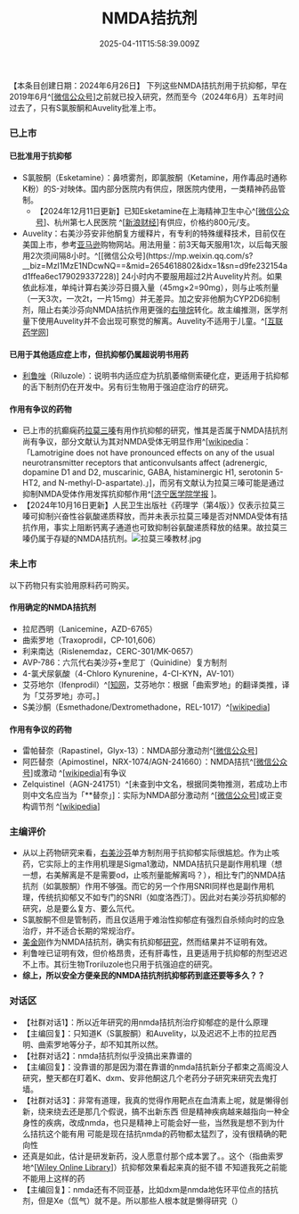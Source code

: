 ﻿---
title: NMDA拮抗剂
description: 
published: true
date: 2025-04-11T15:58:39.009Z
tags: 
editor: markdown
dateCreated: 2025-04-11T15:58:34.573Z
---

【本条目创建日期：2024年6月26日】
下列这些NMDA拮抗剂用于抗抑郁，早在2019年6月^[[微信公众号](https://mp.weixin.qq.com/s?__biz=MzI1MzE1NDcwNQ==&mid=2654606438&idx=1&sn=3fdfadfb3ff34142337c1b2919f6fc6d)]之前就已投入研究，然而至今（2024年6月）五年时间过去了，只有S氯胺酮和Auvelity批准上市。
### 已上市
#### 已批准用于抗抑郁
- S氯胺酮（Esketamine）：鼻喷雾剂，即氯胺酮（Ketamine，用作毒品时通称K粉）的S-对映体。国内部分医院内有供应，限医院内使用，一类精神药品管制。
  - 【2024年12月11日更新】已知Esketamine在上海精神卫生中心^[[微信公众号](https://mp.weixin.qq.com/s/thJkfnKmO9hwmQUMJ5klgQ)]、杭州第七人民医院 ^[[新浪财经](https://finance.sina.cn/2024-12-05/detail-incyknpv3140814.d.html)]有供应，价格约800元/支。
- Auvelity：右美沙芬安非他酮复方缓释片，有专利的特殊缓释技术，目前仅在美国上市，参考[亚马逊](https://pharmacy.amazon.com/AUVELITY-45-105-MG-TAB/dp/B0BK1GJQWC?)购物网站。用法用量：前3天每天服用1次，以后每天服用2次须间隔8小时。^[[微信公众号](https://mp.weixin.qq.com/s?__biz=MzI1MzE1NDcwNQ==&mid=2654618802&idx=1&sn=d9fe232154ad1ffea6ec179029337228)] 24小时内不要服用超过2片Auvelity片剂。如果依此标准，单纯计算右美沙芬日摄入量（45mg×2=90mg），则与止咳剂量（一天3次，一次2t，一片15mg）并无差异。加之安非他酮为CYP2D6抑制剂，阻止右美沙芬向NMDA拮抗作用更强的[右啡烷](/drug/DXM)转化。故主编推测，医学剂量下使用Auvelity并不会出现可察觉的解离。Auvelity不适用于儿童。^[[互联药学网](http://www.hulianmedical.com/a/yiyaozixun/2024/0323/5154.html)]
#### 已用于其他适应症上市，但抗抑郁仍属超说明书用药
- [利鲁唑](/drug/RLZ)（Riluzole）：说明书内适应症为抗肌萎缩侧索硬化症，更适用于抗抑郁的舌下制剂仍在开发中。另有衍生物用于强迫症治疗的研究。
#### 作用有争议的药物
- 已上市的抗癫痫药[拉莫三嗪](/drug/拉莫三嗪)有用作抗抑郁的研究，惟其是否属于NMDA拮抗剂尚有争议，部分文献认为其对NMDA受体无明显作用^[[wikipedia](https://en.wikipedia.org/wiki/Lamotrigine#Mechanism_of_action)：「Lamotrigine does not have pronounced effects on any of the usual neurotransmitter receptors that anticonvulsants affect (adrenergic, dopamine D1 and D2, muscarinic, GABA, histaminergic H1, serotonin 5-HT2, and N-methyl-D-aspartate).」]，而另有文献认为拉莫三嗪可能是通过抑制NMDA受体作用发挥抗抑郁作用^[[济宁医学院学报](http://jnyxy.cnjournals.org/html/2018/3/20180303.htm)
]。
- 【2024年10月16日更新】人民卫生出版社《药理学（第4版）》仅表示拉莫三嗪可抑制兴奋性谷氨酸递质释放，而并未表示拉莫三嗪是否对NMDA受体有拮抗作用，事实上阻断钙离子通道也可致抑制谷氨酸递质释放的结果。故拉莫三嗪仍属于存疑的NMDA拮抗剂。![拉莫三嗪教材.jpg](/imgs/拉莫三嗪教材.jpg)
### 未上市
以下药物只有实验用原料药可购买。
#### 作用确定的NMDA拮抗剂
- 拉尼西明（Lanicemine，AZD-6765）
- 曲索罗地（Traxoprodil，CP-101,606）
- 利来南达（Rislenemdaz，CERC-301/MK-0657）
- AVP-786：六氘代右美沙芬+奎尼丁（Quinidine）复方制剂
- 4-氯犬尿氨酸（4-Chloro Kynurenine，4-CI-KYN，AV-101）
- 艾芬地尔（Ifenprodil）^[[知网](https://wap.cnki.net/touch/web/Dissertation/Article/10248-1021676963.nh.html)，艾芬地尔：根据「曲索罗地」的翻译类推，译为「艾芬罗地」亦可。]
- S美沙酮（Esmethadone/Dextromethadone，REL-1017）^[[wikipedia](https://en.wikipedia.org/wiki/List_of_investigational_antidepressants#NMDA_receptor_modulators)]
#### 作用有争议的药物
- 雷帕替奈（Rapastinel，Glyx-13）：NMDA部分激动剂^[[微信公众号](https://mp.weixin.qq.com/s?__biz=MzI1MzE1NDcwNQ==&mid=2654606438&idx=1&sn=3fdfadfb3ff34142337c1b2919f6fc6d)]
- 阿匹替奈（Apimostinel，NRX-1074/AGN-241660）：NMDA拮抗^[[微信公众号](https://mp.weixin.qq.com/s?__biz=MzI1MzE1NDcwNQ==&mid=2654606438&idx=1&sn=3fdfadfb3ff34142337c1b2919f6fc6d)]或激动 ^[[wikipedia](https://en.wikipedia.org/wiki/List_of_investigational_antidepressants#NMDA_receptor_modulators)]有争议
- Zelquistinel（AGN-241751）^[未查到中文名，根据同类物推测，若成功上市则中文名应当为「**替奈」]：实际为NMDA部分激动剂 ^[[微信公众号](https://mp.weixin.qq.com/s?__biz=MzI1MzE1NDcwNQ==&mid=2654606438&idx=1&sn=3fdfadfb3ff34142337c1b2919f6fc6d)]或正变构调节剂 ^[[wikipedia](https://en.wikipedia.org/wiki/List_of_investigational_antidepressants#NMDA_receptor_modulators)]
### 主编评价
- 从以上药物研究来看，[右美沙芬](/drug/DXM)单方制剂用于抗抑郁实际很尴尬。作为止咳药，它实际上的主作用机理是Sigma1激动，NMDA拮抗只是副作用机理（想一想，右美解离是不是需要od，止咳剂量能解离吗？），相比专门的NMDA拮抗剂（如氯胺酮）作用不够强。而它的另一个作用SNRI同样也是副作用机理，传统抗抑郁又不如专门的SNRI（如度洛西汀）。因此对右美沙芬抗抑郁的研究，总是要么复方、要么氘代。
- S氯胺酮不但是管制药，而且仅适用于难治性抑郁症有强烈自杀倾向时的应急治疗，并不适合长期的常规治疗。
- [美金刚](/drug/MMT)作为NMDA拮抗剂，确实有抗抑郁[研究](https://en.wikipedia.org/wiki/Memantine#Psychiatry)，然而结果并不证明有效。
- 利鲁唑已证明有效，但价格昂贵，还有肝毒性，且更适用于抗抑郁的剂型迟迟不上市。其衍生物Troriluzole也只用于抗强迫症的研究。
- **综上，所以安全方便亲民的NMDA拮抗剂抗抑郁药到底还要等多久？？**
### 对话区
- 【社群对话1】：所以近年研究的用nmda拮抗剂治疗抑郁症的是什么原理
- 【主编回复】：只知道K（S氯胺酮）和Auvelity，以及迟迟不上市的拉尼西明、曲索罗地等分子，却不知其所以然。
- 【社群对话2】：nmda拮抗剂似乎没搞出来靠谱的
- 【主编回复】：没靠谱的那是因为潜在靠谱的nmda拮抗新分子都束之高阁没人研究，整天都在盯着K、dxm、安非他酮这几个老药分子研究来研究去鬼打墙。
- 【社群对话3】：非常有道理，我真的觉得作用靶点在血清素上呢，就是懒得创新，绕来绕去还是那几个假说，搞不出新东西 但是精神疾病越来越指向一种全身性的疾病，改成nmda，也只是精神上可能会好一些，当然我是想不到为什么拮抗这个能有用 可能是现在拮抗nmda的药物都太猛烈了，没有很精确的靶向性
- 还真是如此，估计是研发新药，没人愿意付那个成本罢了。。这个（指曲索罗地^[[Wiley Online Library](https://onlinelibrary.wiley.com/doi/full/10.1155/2023/1131422)]）抗抑郁效果看起来真的挺不错 不知道我死之前能不能用上这样的药
- 【主编回复】：nmda还有不同亚基，比如dxm是nmda地佐环平位点的拮抗剂，但是Xe（氙气）就不是。所以那些人根本就是懒得研究（）

